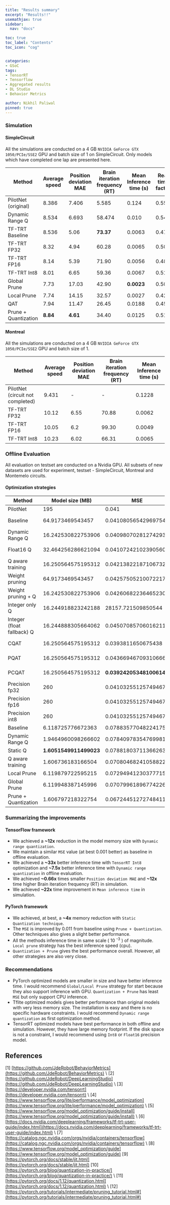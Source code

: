 ```yaml
---
title: "Results summary"
excerpt: "Results!!"
usemathjax: true
sidebar:
  nav: "docs"

toc: true
toc_label: "Contents"
toc_icon: "cog"


categories:
- GSoC
tags:
- TensorRT
- Tensorflow
- Aggregated results
- DL Studio
- Behavior Metrics

author: Nikhil Paliwal
pinned: true
---
```




<!-- ## TensorFlow framework -->

### Simulation

#### SimpleCircuit

All the simulations are conducted on a 4 GB `NVIDIA GeForce GTX 1050/PCIe/SSE2` GPU and batch size of 1 on SimpleCircuit. Only models which have completed one lap are presented here.

Method  | Average speed | Position deviation MAE | Brain iteration frequency (RT) | Mean Inference time (s) | Real time factor | Framework
--- | --- | --- | --- | --- | --- | ---
PilotNet (original) | 8.386 | 7.406 | 5.585 | 0.124 | 0.557 | TensorFlow
Dynamic Range Q | 8.534 | 6.693 | 58.474 | 0.010 | 0.54 | TensorFlow Lite
TF-TRT Baseline | 8.536 | 5.06 | **73.37** | 0.0063 | 0.47  | TensorFlow
TF-TRT FP32 | 8.32 | 4.94 | 60.28 | 0.0065 | 0.50 | TensorFlow
TF-TRT FP16 | 8.14 | 5.39 | 71.90 | 0.0056 | 0.48 | TensorFlow
TF-TRT Int8 | 8.01 | 6.65 | 59.36 | 0.0067 | 0.51  | TensorFlow
Global Prune | 7.73 | 17.03 | 42.90 | **0.0023** | 0.508 | PyTorch
Local Prune | 7.74 | 14.15 | 32.57 | 0.0027 | 0.428 | PyTorch
QAT | 7.94 | 11.47 | 26.45 | 0.0188 | 0.45 | PyTorch
Prune + Quantization | **8.84** | **4.61** | 34.40 | 0.0125 | 0.51 | PyTorch  

#### Montreal
All the simulations are conducted on a 4 GB `NVIDIA GeForce GTX 1050/PCIe/SSE2` GPU and batch size of 1.

Method  | Average speed | Position deviation MAE | Brain iteration frequency (RT) | Mean Inference time (s)
--- | --- | --- | --- | --- 
PilotNet (circuit not completed) | 9.431 | - | - | 0.1228
TF-TRT FP32 | 10.12 | 6.55 | 70.88 | 0.0062 
TF-TRT FP16 | 10.05 | 6.2 | 99.30 | 0.0049 
TF-TRT Int8 | 10.23 | 6.02 | 66.31 | 0.0065  


### Offline Evaluation

All evaluation on testset are conducted on a Nvidia GPU. All subsets of new datasets are used for experiment, testset - SimpleCircuit, Montreal and Montemelo circuits. 

#### Optimization strategies

Method  | Model size (MB) | MSE  | Inference time (s) | Framework
--- | --- | --- | --- | ---
PilotNet | 195 | 0.041 | 0.0364 | TensorFlow
Baseline | 64.9173469543457 | 0.04108056542969754 | 0.007913553237915039 | TensorFlow Lite
Dynamic Range Q | 16.242530822753906 | 0.04098070281274293 | 0.004902467966079712 | TensorFlow Lite
Float16 Q | 32.464256286621094 | 0.041072421023905605 | 0.007940708875656129 | TensorFlow Lite
Q aware training | 16.250564575195312 | 0.042138221871067326 | 0.009550530910491944 | TensorFlow Lite
Weight pruning | 64.9173469543457 | 0.04257505210072217 | 0.0077278904914855956 | TensorFlow Lite
Weight pruning + Q | 16.242530822753906 | 0.042606822364652304 | 0.004810283422470093 | TensorFlow Lite
Integer only Q | 16.244918823242188 | 28157.721509850544 | 0.007908073902130127 | TensorFlow Lite
Integer (float fallback) Q | 16.244888305664062 | 0.04507085706016211 | 0.00781548523902893 | TensorFlow Lite
CQAT | 16.250564575195312 | 0.0393811650675438 | 0.007680371761322021 | TensorFlow Lite
PQAT | 16.250564575195312 | 0.043669467093106665 | 0.007949142932891846 | TensorFlow Lite
PCQAT | 16.250564575195312 | **0.039242053481006144** | 0.007946955680847167 | TensorFlow Lite
Precision fp32 | 260 | 0.04103255125749467 | 0.0013057808876037597 | TensorFlow 
Precision fp16 | 260 | 0.04103255125749467 | 0.0021804444789886475 | TensorFlow 
Precision int8 | 260 | 0.04103255125749467 | **0.0011799652576446533** | TensorFlow 
Baseline | 6.118725776672363 | 0.07883577048224175 | 0.002177743434906006 | PyTorch
Dynamic Range Q | 1.9464960098266602 | 0.07840978354769981 | 0.003166124105453491 | PyTorch 
Static Q | **1.6051549911499023** | 0.07881803711366263 | 0.0026564240455627442 | PyTorch
Q aware training | 1.606736183166504 | 0.07080468241058822 | 0.0027930240631103514 | PyTorch
Local Prune | 6.119879722595215 | 0.07294941230377715 | 0.0020925970077514647 | PyTorch
Global Prune | 6.119948387145996 | 0.07079961896774226 | 0.00215102481842041 | PyTorch
Prune + Quantization | 1.606797218322754 | 0.06724451272748411 | 0.002662529468536377 | PyTorch


### Summarizing the improvements

#### TensorFlow framework
* We achieved a **~12x** reduction in the model memory size with `Dynamic range quantization`.
* We maintain a similar `MSE` value (at best 0.001 better) as baseline in offline evaluation.
* We achieved a **~33x** better inference time with `TensorRT Int8` optimization  and **~7.5x** better inference time with `Dynamic range quantization` in offline evaluation.
* We achieved **~0.66x** times smaller `Position deviation MAE` and **~12x** time higher Brain iteration frequency (RT) in simulation.
* We achieved **~22x** time improvement in `Mean inference time` in simulation.

#### PyTorch framework
* We achieved, at best, a **~4x** memory reduction with `Static Quantization technique`.
* The `MSE` is improved by 0.011 from baseline using `Prune + Quantization`. Other techniques also 
gives a slight better performance.
* All the methods inference time in same scale ( 10 <sup>-3</sup> ) of magnitude.
`Local prune` strategy has the best inference speed (cpu). 
* `Quantization + Prune` gives the best performance overall. However, all other
strategies are also very close.

### Recommendations
* PyTorch optimized models are smaller in size and have better inference time. I would recommend `Global/Local Prune` strategy for start because they also support inference with GPU. `Quantization + Prune` has least `MSE` but only support CPU inference.
* Tflite optimized models gives better performance than original models with very less memory size. The installation is easy and there is no specific hardware constraints. I would recommend `Dynamic range quantization` as first optimization method.
* TensorRT optimized models have best performance in both offline and simulation. However, they have large memory footprint. If the disk space is not a constraint, I would recommend using `Int8` or `Float16` precision model.

<!-- 
## PyTorch Framework

### Offline evaluation -->


## References

[1] [https://github.com/JdeRobot/BehaviorMetrics](https://github.com/JdeRobot/BehaviorMetrics) \\
[2] [https://github.com/JdeRobot/DeepLearningStudio](https://github.com/JdeRobot/DeepLearningStudio) \\
[3] [https://developer.nvidia.com/tensorrt](https://developer.nvidia.com/tensorrt) \\
[4] [https://www.tensorflow.org/lite/performance/model_optimization](https://www.tensorflow.org/lite/performance/model_optimization) \\
[5] [https://www.tensorflow.org/model_optimization/guide/install](https://www.tensorflow.org/model_optimization/guide/install) \\
[6] [https://docs.nvidia.com/deeplearning/frameworks/tf-trt-user-guide/index.html](https://docs.nvidia.com/deeplearning/frameworks/tf-trt-user-guide/index.html) \\
[7] [https://catalog.ngc.nvidia.com/orgs/nvidia/containers/tensorflow](https://catalog.ngc.nvidia.com/orgs/nvidia/containers/tensorflow) \\
[8] [https://www.tensorflow.org/model_optimization/guide](https://www.tensorflow.org/model_optimization/guide)
[9] [https://pytorch.org/docs/stable/jit.html](https://pytorch.org/docs/stable/jit.html)
[10] [https://pytorch.org/blog/quantization-in-practice/](https://pytorch.org/blog/quantization-in-practice/) \\
[11] [https://pytorch.org/docs/1.12/quantization.html](https://pytorch.org/docs/1.12/quantization.html) \\
[12] [https://pytorch.org/tutorials/intermediate/pruning_tutorial.html#](https://pytorch.org/tutorials/intermediate/pruning_tutorial.html#)

